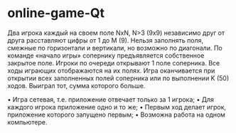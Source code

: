 # online-game-Qt
Два игрока каждый на своем поле NхN, N>3 (9х9) независимо друг от друга расставляют цифры от 1 до M (9). Нельзя заполнять поля, смежные по горизонтали и вертикали, но возможно по диагонали. По команде «начало игры» сопернику предъявляется собственное закрытое поле. Игроки по очереди открывают 1 поле соперника. Все ходы играющих отображаются на их полях. Игра оканчивается при открытии всех заполненных полей соперника или по выполнении K (50) ходов. Выиграл тот, сумма которого больше. 

• Игра сетевая, т.е. приложение отвечает только за 1 игрока; 
• Для каждого игрока приложение одно и то же; 
• Первым ход делает игрок, приложение которого запущено 
первым; 
• Возможна работа на одном компьютере. 
